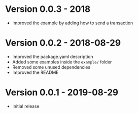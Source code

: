 # Version 0.0.3 - 2018
* Improved the example by adding how to send a transaction

# Version 0.0.2 - 2018-08-29
* Improved the package.yaml description
* Added some examples inside the `example/` folder
* Removed some unused dependencies
* Improved the README

# Version 0.0.1 - 2019-08-29
* Initial release